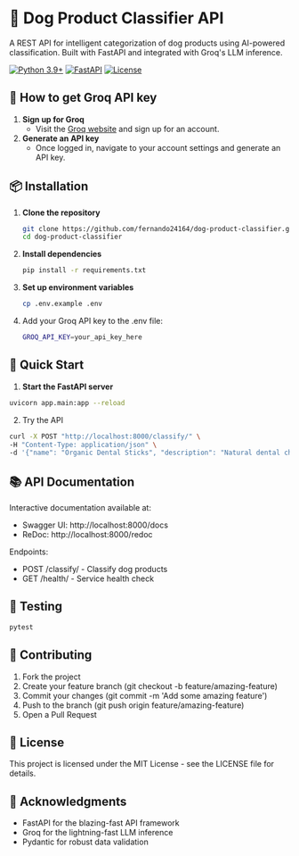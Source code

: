 # 🐾 Dog Product Classifier API

A REST API for intelligent categorization of dog products using AI-powered classification. Built with FastAPI and integrated with Groq's LLM inference.

[![Python 3.9+](https://img.shields.io/badge/python-3.10+-blue.svg)](https://www.python.org/downloads/)
[![FastAPI](https://img.shields.io/badge/FastAPI-0.115.12-blue.svg)](https://fastapi.tiangolo.com/)
[![License](https://img.shields.io/badge/License-MIT-green.svg)](https://opensource.org/licenses/MIT)

## 🚀 How to get Groq API key

1. **Sign up for Groq**
    - Visit the [Groq website](https://console.groq.com/home) and sign up for an account.
2. **Generate an API key**
    - Once logged in, navigate to your account settings and generate an API key.

## 📦 Installation

1. **Clone the repository**
    ```bash
    git clone https://github.com/fernando24164/dog-product-classifier.git
    cd dog-product-classifier
    ```
2. **Install dependencies**
    ```bash
    pip install -r requirements.txt
    ```
3. **Set up environment variables**
    ```bash
    cp .env.example .env
    ```
4. Add your Groq API key to the .env file:
    ```bash
    GROQ_API_KEY=your_api_key_here
    ```

## 🏃 Quick Start

1. **Start the FastAPI server**

```bash
uvicorn app.main:app --reload
```
2. Try the API

```bash
curl -X POST "http://localhost:8000/classify/" \
-H "Content-Type: application/json" \
-d '{"name": "Organic Dental Sticks", "description": "Natural dental chews for small dogs"}'
```

## 📚 API Documentation

Interactive documentation available at:

- Swagger UI: http://localhost:8000/docs
- ReDoc: http://localhost:8000/redoc

Endpoints:

- POST /classify/ - Classify dog products
- GET /health/ - Service health check

## 🔭 Testing

```bash
pytest
```

## 🤝 Contributing

1. Fork the project
2. Create your feature branch (git checkout -b feature/amazing-feature)
3. Commit your changes (git commit -m 'Add some amazing feature')
4. Push to the branch (git push origin feature/amazing-feature)
5. Open a Pull Request

## 📄 License

This project is licensed under the MIT License - see the LICENSE file for details.

## 🙏 Acknowledgments

- FastAPI for the blazing-fast API framework
- Groq for the lightning-fast LLM inference
- Pydantic for robust data validation